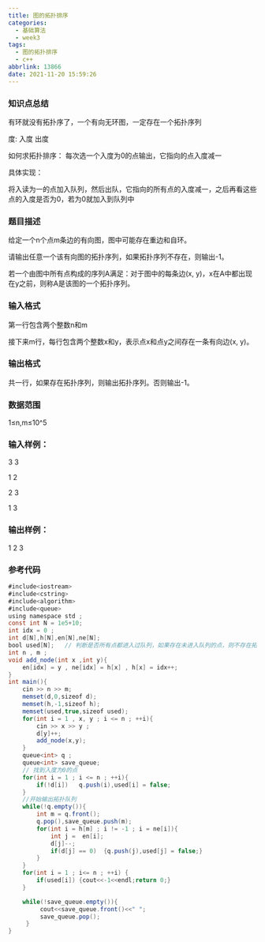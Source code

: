 ```yaml
---
title: 图的拓扑排序
categories:
  - 基础算法
  - week3
tags:
  - 图的拓扑排序
  - c++
abbrlink: 13866
date: 2021-11-20 15:59:26
---
```


### 知识点总结

有环就没有拓扑序了，一个有向无环图，一定存在一个拓扑序列<!-- more -->

度:  入度  出度

如何求拓扑排序： 每次选一个入度为0的点输出，它指向的点入度减一

具体实现：

将入读为一的点加入队列，然后出队，它指向的所有点的入度减一，之后再看这些点的入度是否为0，若为0就加入到队列中

### 题目描述

给定一个n个点m条边的有向图，图中可能存在重边和自环。

请输出任意一个该有向图的拓扑序列，如果拓扑序列不存在，则输出-1。

若一个由图中所有点构成的序列A满足：对于图中的每条边(x, y)，x在A中都出现在y之前，则称A是该图的一个拓扑序列。

### 输入格式

第一行包含两个整数n和m

接下来m行，每行包含两个整数x和y，表示点x和点y之间存在一条有向边(x, y)。

### 输出格式

共一行，如果存在拓扑序列，则输出拓扑序列。否则输出-1。

### 数据范围

1≤n,m≤10^5

### 输入样例：

3 3

1 2

2 3

1 3

### 输出样例：

1 2 3

### 参考代码

```java
#include<iostream>
#include<cstring>
#include<algorithm>
#include<queue>
using namespace std ;
const int N = 1e5+10;
int idx = 0 ;
int d[N],h[N],en[N],ne[N];
bool used[N];   // 判断是否所有点都进入过队列，如果存在未进入队列的点，则不存在拓扑序
int n , m ;
void add_node(int x ,int y){
    en[idx] = y , ne[idx] = h[x] , h[x] = idx++;
}
int main(){
    cin >> n >> m;
    memset(d,0,sizeof d);
    memset(h,-1,sizeof h);
    memset(used,true,sizeof used);
    for(int i = 1 , x, y ; i <= n ; ++i){
        cin >> x >> y ;
        d[y]++;
        add_node(x,y);
    }
    queue<int> q ;
    queue<int> save_queue;
    // 找到入度为0的点
    for(int i = 1 ; i <= n ; ++i){
        if(!d[i])   q.push(i),used[i] = false;
    }
    //开始输出拓扑队列
    while(!q.empty()){
        int m = q.front();
        q.pop(),save_queue.push(m);
        for(int i = h[m] ; i != -1 ; i = ne[i]){
            int j =  en[i];
            d[j]--;
            if(d[j] == 0)  {q.push(j),used[j] = false;}
        }
    }
    for(int i = 1 ; i<= n ; ++i) {
        if(used[i]) {cout<<-1<<endl;return 0;}
    }

    while(!save_queue.empty()){
         cout<<save_queue.front()<<" ";
         save_queue.pop();
     }
}
```



